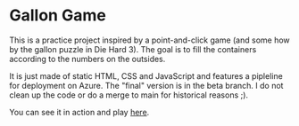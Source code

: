 # Gallon Game

This is a practice project inspired by a point-and-click game (and some how by the gallon puzzle in Die Hard 3). The goal is to fill the containers according to the numbers on the outsides.

It is just made of static HTML, CSS and JavaScript and features a pipleline for deployment on Azure. The "final" version is in the beta branch. I do not clean up the code or do a merge to main for historical reasons ;).

You can see it in action and play <a href="https://nice-meadow-027dab703.3.azurestaticapps.net" target="_blank">here</a>.
